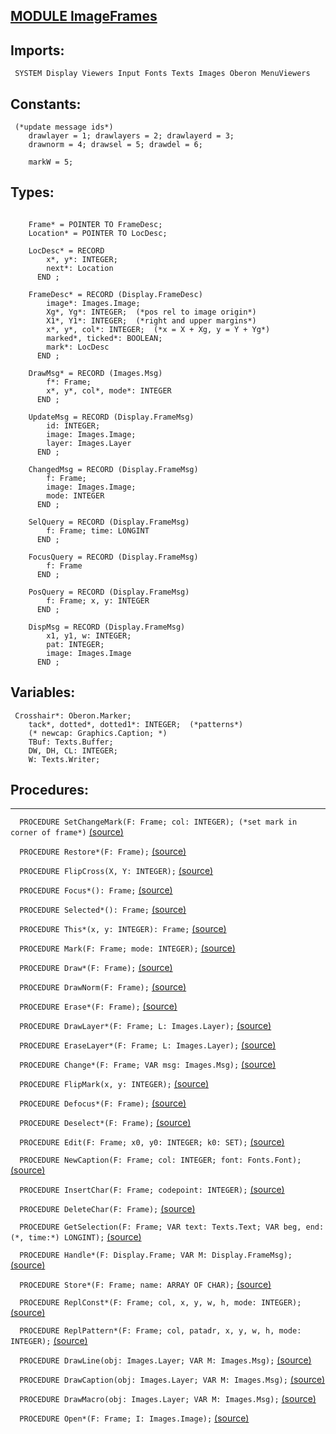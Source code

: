 
## [MODULE ImageFrames](https://github.com/io-core/Paint/blob/main/ImageFrames.Mod)

  ## Imports:
` SYSTEM Display Viewers Input Fonts Texts Images Oberon MenuViewers`

## Constants:
```
 (*update message ids*)
    drawlayer = 1; drawlayers = 2; drawlayerd = 3;
    drawnorm = 4; drawsel = 5; drawdel = 6;

    markW = 5;

```
## Types:
```

    Frame* = POINTER TO FrameDesc;
    Location* = POINTER TO LocDesc;

    LocDesc* = RECORD
        x*, y*: INTEGER;
        next*: Location
      END ;

    FrameDesc* = RECORD (Display.FrameDesc)
        image*: Images.Image;
        Xg*, Yg*: INTEGER;  (*pos rel to image origin*)
        X1*, Y1*: INTEGER;  (*right and upper margins*)
        x*, y*, col*: INTEGER;  (*x = X + Xg, y = Y + Yg*)
        marked*, ticked*: BOOLEAN;
        mark*: LocDesc
      END ;

    DrawMsg* = RECORD (Images.Msg)
        f*: Frame;
        x*, y*, col*, mode*: INTEGER
      END ;

    UpdateMsg = RECORD (Display.FrameMsg)
        id: INTEGER;
        image: Images.Image;
        layer: Images.Layer
      END ;

    ChangedMsg = RECORD (Display.FrameMsg)
        f: Frame;
        image: Images.Image;
        mode: INTEGER
      END ;

    SelQuery = RECORD (Display.FrameMsg)
        f: Frame; time: LONGINT
      END ;

    FocusQuery = RECORD (Display.FrameMsg)
        f: Frame
      END ;

    PosQuery = RECORD (Display.FrameMsg)
        f: Frame; x, y: INTEGER
      END ;

    DispMsg = RECORD (Display.FrameMsg)
        x1, y1, w: INTEGER;
        pat: INTEGER;
        image: Images.Image
      END ;

```
## Variables:
```
 Crosshair*: Oberon.Marker;
    tack*, dotted*, dotted1*: INTEGER;  (*patterns*)
    (* newcap: Graphics.Caption; *)
    TBuf: Texts.Buffer;
    DW, DH, CL: INTEGER;
    W: Texts.Writer;

```
## Procedures:
---

`  PROCEDURE SetChangeMark(F: Frame; col: INTEGER); (*set mark in corner of frame*)` [(source)](https://github.com/io-core/Paint/blob/main/ImageFrames.Mod#L75)


`  PROCEDURE Restore*(F: Frame);` [(source)](https://github.com/io-core/Paint/blob/main/ImageFrames.Mod#L84)


`  PROCEDURE FlipCross(X, Y: INTEGER);` [(source)](https://github.com/io-core/Paint/blob/main/ImageFrames.Mod#L101)


`  PROCEDURE Focus*(): Frame;` [(source)](https://github.com/io-core/Paint/blob/main/ImageFrames.Mod#L112)


`  PROCEDURE Selected*(): Frame;` [(source)](https://github.com/io-core/Paint/blob/main/ImageFrames.Mod#L117)


`  PROCEDURE This*(x, y: INTEGER): Frame;` [(source)](https://github.com/io-core/Paint/blob/main/ImageFrames.Mod#L122)


`  PROCEDURE Mark(F: Frame; mode: INTEGER);` [(source)](https://github.com/io-core/Paint/blob/main/ImageFrames.Mod#L127)


`  PROCEDURE Draw*(F: Frame);` [(source)](https://github.com/io-core/Paint/blob/main/ImageFrames.Mod#L132)


`  PROCEDURE DrawNorm(F: Frame);` [(source)](https://github.com/io-core/Paint/blob/main/ImageFrames.Mod#L137)


`  PROCEDURE Erase*(F: Frame);` [(source)](https://github.com/io-core/Paint/blob/main/ImageFrames.Mod#L142)


`  PROCEDURE DrawLayer*(F: Frame; L: Images.Layer);` [(source)](https://github.com/io-core/Paint/blob/main/ImageFrames.Mod#L147)


`  PROCEDURE EraseLayer*(F: Frame; L: Images.Layer);` [(source)](https://github.com/io-core/Paint/blob/main/ImageFrames.Mod#L152)


`  PROCEDURE Change*(F: Frame; VAR msg: Images.Msg);` [(source)](https://github.com/io-core/Paint/blob/main/ImageFrames.Mod#L157)


`  PROCEDURE FlipMark(x, y: INTEGER);` [(source)](https://github.com/io-core/Paint/blob/main/ImageFrames.Mod#L162)


`  PROCEDURE Defocus*(F: Frame);` [(source)](https://github.com/io-core/Paint/blob/main/ImageFrames.Mod#L168)


`  PROCEDURE Deselect*(F: Frame);` [(source)](https://github.com/io-core/Paint/blob/main/ImageFrames.Mod#L178)


`  PROCEDURE Edit(F: Frame; x0, y0: INTEGER; k0: SET);` [(source)](https://github.com/io-core/Paint/blob/main/ImageFrames.Mod#L187)


`  PROCEDURE NewCaption(F: Frame; col: INTEGER; font: Fonts.Font);` [(source)](https://github.com/io-core/Paint/blob/main/ImageFrames.Mod#L282)


`  PROCEDURE InsertChar(F: Frame; codepoint: INTEGER);` [(source)](https://github.com/io-core/Paint/blob/main/ImageFrames.Mod#L290)


`  PROCEDURE DeleteChar(F: Frame);` [(source)](https://github.com/io-core/Paint/blob/main/ImageFrames.Mod#L300)


`  PROCEDURE GetSelection(F: Frame; VAR text: Texts.Text; VAR beg, end: (*, time:*) LONGINT);` [(source)](https://github.com/io-core/Paint/blob/main/ImageFrames.Mod#L321)


`  PROCEDURE Handle*(F: Display.Frame; VAR M: Display.FrameMsg);` [(source)](https://github.com/io-core/Paint/blob/main/ImageFrames.Mod#L331)


`  PROCEDURE Store*(F: Frame; name: ARRAY OF CHAR);` [(source)](https://github.com/io-core/Paint/blob/main/ImageFrames.Mod#L391)


`  PROCEDURE ReplConst*(F: Frame; col, x, y, w, h, mode: INTEGER);` [(source)](https://github.com/io-core/Paint/blob/main/ImageFrames.Mod#L397)


`  PROCEDURE ReplPattern*(F: Frame; col, patadr, x, y, w, h, mode: INTEGER);` [(source)](https://github.com/io-core/Paint/blob/main/ImageFrames.Mod#L406)


`  PROCEDURE DrawLine(obj: Images.Layer; VAR M: Images.Msg);` [(source)](https://github.com/io-core/Paint/blob/main/ImageFrames.Mod#L415)


`  PROCEDURE DrawCaption(obj: Images.Layer; VAR M: Images.Msg);` [(source)](https://github.com/io-core/Paint/blob/main/ImageFrames.Mod#L437)


`  PROCEDURE DrawMacro(obj: Images.Layer; VAR M: Images.Msg);` [(source)](https://github.com/io-core/Paint/blob/main/ImageFrames.Mod#L469)


`  PROCEDURE Open*(F: Frame; I: Images.Image);` [(source)](https://github.com/io-core/Paint/blob/main/ImageFrames.Mod#L492)

